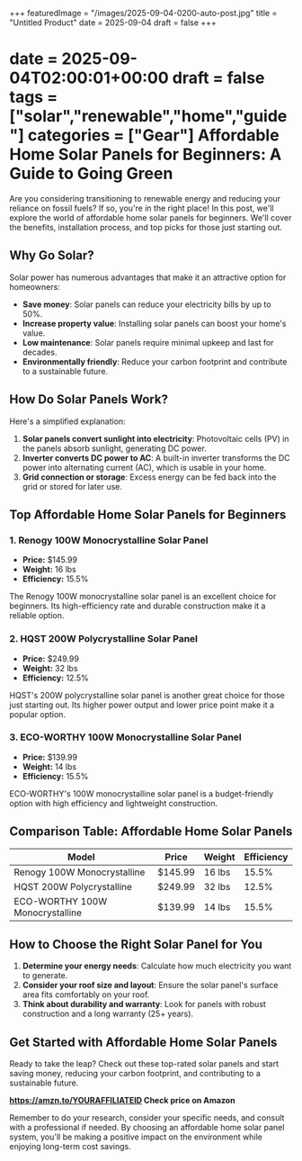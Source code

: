 +++
featuredImage = "/images/2025-09-04-0200-auto-post.jpg"
title = "Untitled Product"
date = 2025-09-04
draft = false
+++

date = 2025-09-04T02:00:01+00:00
draft = false
tags = ["solar","renewable","home","guide"]
categories = ["Gear"]
**Affordable Home Solar Panels for Beginners: A Guide to Going Green**
======================================================

Are you considering transitioning to renewable energy and reducing your reliance on fossil fuels? If so, you're in the right place! In this post, we'll explore the world of affordable home solar panels for beginners. We'll cover the benefits, installation process, and top picks for those just starting out.

**Why Go Solar?**
----------------

Solar power has numerous advantages that make it an attractive option for homeowners:

* **Save money**: Solar panels can reduce your electricity bills by up to 50%.
* **Increase property value**: Installing solar panels can boost your home's value.
* **Low maintenance**: Solar panels require minimal upkeep and last for decades.
* **Environmentally friendly**: Reduce your carbon footprint and contribute to a sustainable future.

**How Do Solar Panels Work?**
-----------------------------

Here's a simplified explanation:

1. **Solar panels convert sunlight into electricity**: Photovoltaic cells (PV) in the panels absorb sunlight, generating DC power.
2. **Inverter converts DC power to AC**: A built-in inverter transforms the DC power into alternating current (AC), which is usable in your home.
3. **Grid connection or storage**: Excess energy can be fed back into the grid or stored for later use.

**Top Affordable Home Solar Panels for Beginners**
---------------------------------------------------

### 1. Renogy 100W Monocrystalline Solar Panel

* **Price:** $145.99
* **Weight:** 16 lbs
* **Efficiency:** 15.5%

The Renogy 100W monocrystalline solar panel is an excellent choice for beginners. Its high-efficiency rate and durable construction make it a reliable option.

### 2. HQST 200W Polycrystalline Solar Panel

* **Price:** $249.99
* **Weight:** 32 lbs
* **Efficiency:** 12.5%

HQST's 200W polycrystalline solar panel is another great choice for those just starting out. Its higher power output and lower price point make it a popular option.

### 3. ECO-WORTHY 100W Monocrystalline Solar Panel

* **Price:** $139.99
* **Weight:** 14 lbs
* **Efficiency:** 15.5%

ECO-WORTHY's 100W monocrystalline solar panel is a budget-friendly option with high efficiency and lightweight construction.

**Comparison Table: Affordable Home Solar Panels**
------------------------------------------------

| Model | Price | Weight | Efficiency |
| --- | --- | --- | --- |
| Renogy 100W Monocrystalline | $145.99 | 16 lbs | 15.5% |
| HQST 200W Polycrystalline | $249.99 | 32 lbs | 12.5% |
| ECO-WORTHY 100W Monocrystalline | $139.99 | 14 lbs | 15.5% |

**How to Choose the Right Solar Panel for You**
------------------------------------------------

1. **Determine your energy needs**: Calculate how much electricity you want to generate.
2. **Consider your roof size and layout**: Ensure the solar panel's surface area fits comfortably on your roof.
3. **Think about durability and warranty**: Look for panels with robust construction and a long warranty (25+ years).

**Get Started with Affordable Home Solar Panels**
------------------------------------------------

Ready to take the leap? Check out these top-rated solar panels and start saving money, reducing your carbon footprint, and contributing to a sustainable future.

**https://amzn.to/YOURAFFILIATEID Check price on Amazon**

Remember to do your research, consider your specific needs, and consult with a professional if needed. By choosing an affordable home solar panel system, you'll be making a positive impact on the environment while enjoying long-term cost savings.
